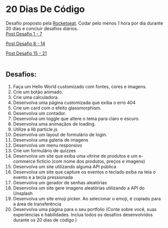 # 20 Dias De Código

Desafio proposto pela [Rocketseat](http://rocketseat.com.br). Codar pelo menos 1 hora por dia durante 20 dias e concluir desafios diários.
<br>
[Post Desafio 1 - 7](https://www.instagram.com/p/ChTBg1BpLGU/)

[Post Desafio 8 - 14](https://www.instagram.com/p/ChkahuNOLvF/)

[Post Desafio 15 - 21](https://www.instagram.com/p/Ch3EOQ0p2sZ/)
<br>
<br>

## Desafios:

<ol>
<li>Faça um Hello World customizado com fontes, cores e imagens. </li>
<li>Crie um botão animado. </li>
<li>Crie uma calculadora.</li>
<li>Desenvolva uma página customizada que exiba o erro 404</li>
<li>Crie um card com o efeito glassmorphism. </li>
<li>Desenvolva um contador. </li>
<li>Desenvolva um toggle que altere o tema para claro e escuro. </li>
<li>Desenvolva uma animaçãos de loading. </li>
<li>Utilize a lib particle.js </li>
<li>Desenvolva um layout de formulário de login.  </li>
<li>Desenvolva uma galeria de imagens  </li>
<li>Desenvolva um menu responsivo</li>
<li>Crie um formulário de quizzes</li>
<li>Desenvolva um site que exiba uma vitrine de produtos e um e-commerce ficticio (com nome dos produtos, preços e imagens)</li>
<li>Desenvolva um site utilizando alguma API pública</li>
<li>Desenvolva um site que capture os eventos o teclado  exiba na tela o evento e a tecla pressionada</li>
<li>Desenvolva um gerador de senhas aleatórias </li>
<li>Desenvolva um site gere imagens aleatórias utilizando a API do Unsplash</li>
<li>Desenvolva um site  emoji picker. Ao selecionar o emoji, é copiado para a área de transferência</li>
<li>Desenvolva uma página para o seu portfolio (Conte sobre você, suas experiencias e habilidades. Inclua todos os desafios desenvolvidos durante os 20 dias de código )</li>
</ol>

